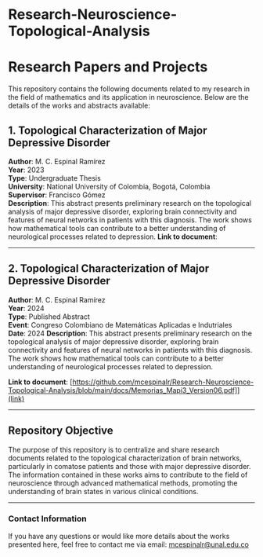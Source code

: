 # Research-Neuroscience-Topological-Analysis

# Research Papers and Projects

This repository contains the following documents related to my research in the field of mathematics and its application in neuroscience. Below are the details of the works and abstracts available:

## 1. **Topological Characterization of Major Depressive Disorder**  
**Author**: M. C. Espinal Ramírez  
**Year**: 2023  
**Type**: Undergraduate Thesis  
**University**: National University of Colombia, Bogotá, Colombia  
**Supervisor**: Francisco Gómez  
**Description**: This abstract presents preliminary research on the topological analysis of major depressive disorder, exploring brain connectivity and features of neural networks in patients with this diagnosis. The work shows how mathematical tools can contribute to a better understanding of neurological processes related to depression.
**Link to document**: 

---


## 2. **Topological Characterization of Major Depressive Disorder**  
**Author**: M. C. Espinal Ramírez  
**Year**: 2024  
**Type**: Published Abstract  
**Event**: Congreso Colombiano de Matemáticas Aplicadas e Indutriales  
**Date**: 2024
**Description**:  This abstract presents preliminary research on the topological analysis of major depressive disorder, exploring brain connectivity and features of neural networks in patients with this diagnosis. The work shows how mathematical tools can contribute to a better understanding of neurological processes related to depression.

**Link to document**: [https://github.com/mcespinalr/Research-Neuroscience-Topological-Analysis/blob/main/docs/Memorias_Mapi3_Version06.pdf]](link)

---

## Repository Objective

The purpose of this repository is to centralize and share research documents related to the topological characterization of brain networks, particularly in comatose patients and those with major depressive disorder. The information contained in these works aims to contribute to the field of neuroscience through advanced mathematical methods, promoting the understanding of brain states in various clinical conditions.

---

### Contact Information
If you have any questions or would like more details about the works presented here, feel free to contact me via email: mcespinalr@unal.edu.co

